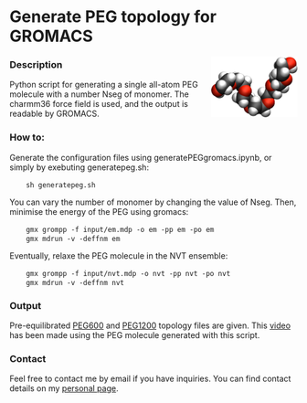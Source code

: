 # Generate PEG topology for GROMACS

<img align="right" width="30%" src="PEG.png">

### Description

Python script for generating a single all-atom PEG molecule with a number Nseg of monomer. The charmm36 force field is used, and the output is readable by GROMACS.

### How to:

Generate the configuration files using generatePEGgromacs.ipynb, or simply by exebuting generatepeg.sh:

```
    sh generatepeg.sh
```
You can vary the number of monomer by changing the value of Nseg. Then, minimise the energy of the PEG using gromacs:

```
    gmx grompp -f input/em.mdp -o em -pp em -po em
    gmx mdrun -v -deffnm em
```
Eventually, relaxe the PEG molecule in the NVT ensemble:
```
    gmx grompp -f input/nvt.mdp -o nvt -pp nvt -po nvt
    gmx mdrun -v -deffnm nvt
```

### Output

Pre-equilibrated [PEG600](PEG600/) and [PEG1200](PEG1200/) topology files are given. This [video](https://www.youtube.com/watch?v=8ldIHP175TI) has been made using the PEG molecule generated with this script.

### Contact

Feel free to contact me by email if you have inquiries. You can find contact details on my [personal page](https://simongravelle.github.io/).
